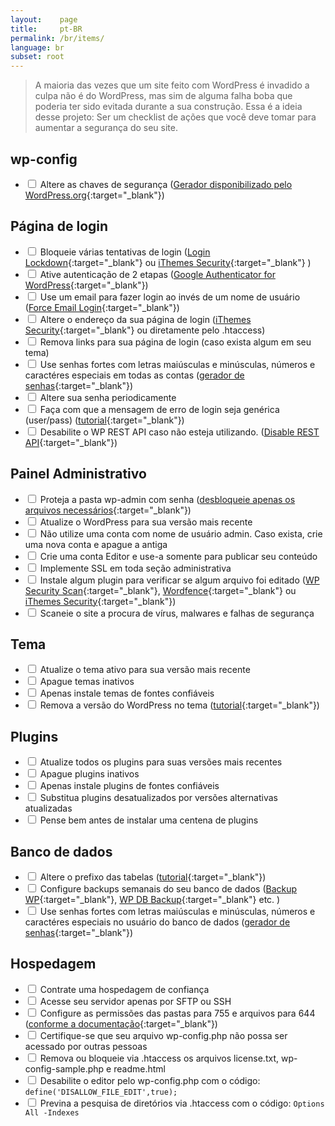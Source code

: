 ```yaml
---
layout:    page
title:     pt-BR
permalink: /br/items/
language: br
subset: root
---
```


> A maioria das vezes que um site feito com WordPress é invadido a culpa não é do WordPress, mas sim de alguma falha boba que poderia ter sido evitada durante a sua construção.
> Essa é a ideia desse projeto: Ser um checklist de ações que você deve tomar para aumentar a segurança do seu site.

## wp-config<span class="items-counter"></span>
* <label><input type="checkbox" /> Altere as chaves de segurança ([Gerador disponibilizado pelo WordPress.org](https://api.wordpress.org/secret-key/1.1/salt/){:target="_blank"})</label>

## Página de login<span class="items-counter"></span>

* <label><input type="checkbox" /> Bloqueie várias tentativas de login ([Login Lockdown](https://wordpress.org/plugins/login-lockdown/){:target="_blank"} ou [iThemes Security](https://wordpress.org/plugins/better-wp-security/){:target="_blank"} )</label>
* <label><input type="checkbox" /> Ative autenticação de 2 etapas ([Google Authenticator for WordPress](https://wordpress.org/plugins/wp-google-authenticator/){:target="_blank"})</label>
* <label><input type="checkbox" /> Use um email para fazer login ao invés de um nome de usuário ([Force Email Login](https://wordpress.org/plugins/force-email-login/){:target="_blank"})</label>
* <label><input type="checkbox" /> Altere o endereço da sua página de login ([iThemes Security](https://wordpress.org/plugins/better-wp-security/){:target="_blank"} ou diretamente pelo .htaccess)</label>
* <label><input type="checkbox" /> Remova links para sua página de login (caso exista algum em seu tema)</label>
* <label><input type="checkbox" /> Use senhas fortes com letras maiúsculas e minúsculas, números e caractéres especiais em todas as contas ([gerador de senhas](http://passwordsgenerator.net/){:target="_blank"})</label>
* <label><input type="checkbox" /> Altere sua senha periodicamente</label>
* <label><input type="checkbox" /> Faça com que a mensagem de erro de login seja genérica (user/pass) ([tutorial](https://gist.github.com/zergiocosta/72f87176b236ed0c6e13){:target="_blank"})</label>
* <label><input type="checkbox" /> Desabilite o WP REST API caso não esteja utilizando. ([Disable REST API](https://br.wordpress.org/plugins/disable-json-api/){:target="_blank"})</label>

## Painel Administrativo<span class="items-counter"></span>

* <label><input type="checkbox" /> Proteja a pasta wp-admin com senha ([desbloqueie apenas os arquivos necessários](https://gist.github.com/rafaelfunchal/f9a41ea72d80600d753a){:target="_blank"})</label>
* <label><input type="checkbox" /> Atualize o WordPress para sua versão mais recente</label>
* <label><input type="checkbox" /> Não utilize uma conta com nome de usuário admin. Caso exista, crie uma nova conta e apague a antiga</label>
* <label><input type="checkbox" /> Crie uma conta Editor e use-a somente para publicar seu conteúdo</label>
* <label><input type="checkbox" /> Implemente SSL em toda seção administrativa</label>
* <label><input type="checkbox" /> Instale algum plugin para verificar se algum arquivo foi editado ([WP Security Scan](https://wordpress.org/plugins/wp-security-scan/){:target="_blank"}, [Wordfence](https://wordpress.org/plugins/wordfence/){:target="_blank"} ou [iThemes Security](https://wordpress.org/plugins/better-wp-security/){:target="_blank"})</label>
* <label><input type="checkbox" /> Scaneie o site a procura de vírus, malwares e falhas de segurança</label>

## Tema<span class="items-counter"></span>

* <label><input type="checkbox" /> Atualize o tema ativo para sua versão mais recente</label>
* <label><input type="checkbox" /> Apague temas inativos</label>
* <label><input type="checkbox" /> Apenas instale temas de fontes confiáveis</label>
* <label><input type="checkbox" /> Remova a versão do WordPress no tema ([tutorial](http://www.wpbeginner.com/wp-tutorials/the-right-way-to-remove-wordpress-version-number/){:target="_blank"})</label>

## Plugins<span class="items-counter"></span>

* <label><input type="checkbox" /> Atualize todos os plugins para suas versões mais recentes</label>
* <label><input type="checkbox" /> Apague plugins inativos</label>
* <label><input type="checkbox" /> Apenas instale plugins de fontes confiáveis</label>
* <label><input type="checkbox" /> Substitua plugins desatualizados por versões alternativas atualizadas</label>
* <label><input type="checkbox" /> Pense bem antes de instalar uma centena de plugins</label>

## Banco de dados<span class="items-counter"></span>

* <label><input type="checkbox" /> Altere o prefixo das tabelas ([tutorial](http://www.maketecheasier.com/the-safe-way-to-change-your-wordpress-database-table-prefix){:target="_blank"})</label>
* <label><input type="checkbox" /> Configure backups semanais do seu banco de dados ([Backup WP](https://wordpress.org/plugins/backup-wp/){:target="_blank"}, [WP DB Backup](https://wordpress.org/plugins/wp-db-backup/){:target="_blank"} etc. )</label>
* <label><input type="checkbox" /> Use senhas fortes com letras maiúsculas e minúsculas, números e caractéres especiais no usuário do banco de dados ([gerador de senhas](http://passwordsgenerator.net/){:target="_blank"})</label>

## Hospedagem<span class="items-counter"></span>

* <label><input type="checkbox" /> Contrate uma hospedagem de confiança</label>
* <label><input type="checkbox" /> Acesse seu servidor apenas por SFTP ou SSH</label>
* <label><input type="checkbox" /> Configure as permissões das pastas para 755 e arquivos para 644 ([conforme a documentação](http://codex.wordpress.org/Hardening_WordPress#File_Permissions){:target="_blank"})</label>
* <label><input type="checkbox" /> Certifique-se que seu arquivo wp-config.php não possa ser acessado por outras pessoas</label>
* <label><input type="checkbox" /> Remova ou bloqueie via .htaccess os arquivos license.txt, wp-config-sample.php e readme.html</label>
* <label><input type="checkbox" /> Desabilite o editor pelo wp-config.php com o código: `define('DISALLOW_FILE_EDIT',true);`</label>
* <label><input type="checkbox" /> Previna a pesquisa de diretórios via .htaccess com o código: `Options All -Indexes`</label>
